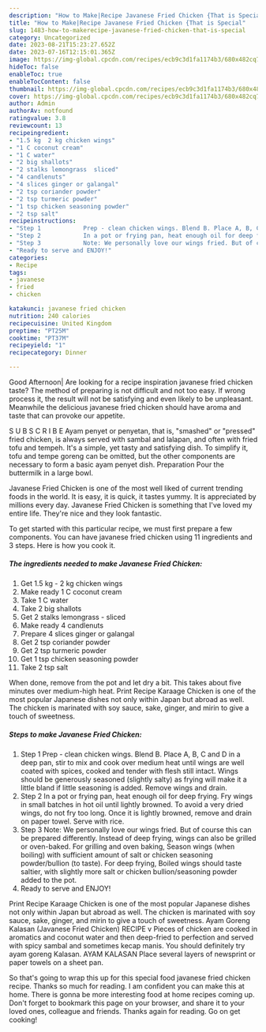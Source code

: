 ```yaml
---
description: "How to Make|Recipe Javanese Fried Chicken {That is Special"
title: "How to Make|Recipe Javanese Fried Chicken {That is Special"
slug: 1483-how-to-makerecipe-javanese-fried-chicken-that-is-special
category: Uncategorized
date: 2023-08-21T15:23:27.652Z
date: 2023-07-16T12:15:01.365Z
image: https://img-global.cpcdn.com/recipes/ecb9c3d1fa1174b3/680x482cq70/javanese-fried-chicken-recipe-main-photo.jpg
hideToc: false
enableToc: true
enableTocContent: false
thumbnail: https://img-global.cpcdn.com/recipes/ecb9c3d1fa1174b3/680x482cq70/javanese-fried-chicken-recipe-main-photo.jpg
cover: https://img-global.cpcdn.com/recipes/ecb9c3d1fa1174b3/680x482cq70/javanese-fried-chicken-recipe-main-photo.jpg
author: Admin
authorAv: notfound
ratingvalue: 3.8
reviewcount: 13
recipeingredient:
- "1.5 kg  2 kg chicken wings"
- "1 C coconut cream"
- "1 C water"
- "2 big shallots"
- "2 stalks lemongrass  sliced"
- "4 candlenuts"
- "4 slices ginger or galangal"
- "2 tsp coriander powder"
- "2 tsp turmeric powder"
- "1 tsp chicken seasoning powder"
- "2 tsp salt"
recipeinstructions:
- "Step 1            Prep - clean chicken wings. Blend B. Place A, B, C and D in a deep pan, stir to mix and cook over medium heat until wings are well coated with spices, cooked and tender with flesh still intact. Wings should be generously seasoned (slightly salty) as frying will make it a little bland if little seasoning is added. Remove wings and drain."
- "Step 2            In a pot or frying pan, heat enough oil for deep frying. Fry wings in small batches in hot oil until lightly browned. To avoid a very dried wings, do not fry too long. Once it is lightly browned, remove and drain on paper towel. Serve with rice."
- "Step 3            Note: We personally love our wings fried. But of course this can be prepared differently. Instead of deep frying, wings can also be grilled or oven-baked. For grilling and oven baking, Season wings (when boiling) with sufficient amount of salt or chicken seasoning powder/bullion (to taste). For deep frying, Boiled wings should taste saltier, with slightly more salt or chicken bullion/seasoning powder added to the pot."
- "Ready to serve and ENJOY!"
categories:
- Recipe
tags:
- javanese
- fried
- chicken

katakunci: javanese fried chicken 
nutrition: 240 calories
recipecuisine: United Kingdom
preptime: "PT25M"
cooktime: "PT37M"
recipeyield: "1"
recipecategory: Dinner

---
```



Good Afternoon| Are looking for a recipe inspiration javanese fried chicken taste? The method of preparing is not difficult and not too easy. If wrong process it, the result will not be satisfying and even likely to be unpleasant. Meanwhile the delicious javanese fried chicken should have aroma and taste that can provoke our appetite.





S U B S C R I B E Ayam penyet or penyetan, that is, &#34;smashed&#34; or &#34;pressed&#34; fried chicken, is always served with sambal and lalapan, and often with fried tofu and tempeh. It&#39;s a simple, yet tasty and satisfying dish. To simplify it, tofu and tempe goreng can be omitted, but the other components are necessary to form a basic ayam penyet dish. Preparation Pour the buttermilk in a large bowl.

Javanese Fried Chicken is one of the most well liked of current trending foods in the world. It is easy, it is quick, it tastes yummy. It is appreciated by millions every day. Javanese Fried Chicken is something that I've loved my entire life. They're nice and they look fantastic.


To get started with this particular recipe, we must first prepare a few components. You can have javanese fried chicken using 11 ingredients and 3 steps. Here is how you cook it.

<!--inarticleads1-->

##### The ingredients needed to make Javanese Fried Chicken:

1. Get 1.5 kg - 2 kg chicken wings
1. Make ready 1 C coconut cream
1. Take 1 C water
1. Take 2 big shallots
1. Get 2 stalks lemongrass - sliced
1. Make ready 4 candlenuts
1. Prepare 4 slices ginger or galangal
1. Get 2 tsp coriander powder
1. Get 2 tsp turmeric powder
1. Get 1 tsp chicken seasoning powder
1. Take 2 tsp salt


When done, remove from the pot and let dry a bit. This takes about five minutes over medium-high heat. Print Recipe Karaage Chicken is one of the most popular Japanese dishes not only within Japan but abroad as well. The chicken is marinated with soy sauce, sake, ginger, and mirin to give a touch of sweetness. 

<!--inarticleads2-->

##### Steps to make Javanese Fried Chicken:

1. Step 1            Prep - clean chicken wings. Blend B. Place A, B, C and D in a deep pan, stir to mix and cook over medium heat until wings are well coated with spices, cooked and tender with flesh still intact. Wings should be generously seasoned (slightly salty) as frying will make it a little bland if little seasoning is added. Remove wings and drain.
1. Step 2            In a pot or frying pan, heat enough oil for deep frying. Fry wings in small batches in hot oil until lightly browned. To avoid a very dried wings, do not fry too long. Once it is lightly browned, remove and drain on paper towel. Serve with rice.
1. Step 3            Note: We personally love our wings fried. But of course this can be prepared differently. Instead of deep frying, wings can also be grilled or oven-baked. For grilling and oven baking, Season wings (when boiling) with sufficient amount of salt or chicken seasoning powder/bullion (to taste). For deep frying, Boiled wings should taste saltier, with slightly more salt or chicken bullion/seasoning powder added to the pot.
1. Ready to serve and ENJOY!

Print Recipe Karaage Chicken is one of the most popular Japanese dishes not only within Japan but abroad as well. The chicken is marinated with soy sauce, sake, ginger, and mirin to give a touch of sweetness. Ayam Goreng Kalasan (Javanese Fried Chicken) RECIPE v Pieces of chicken are cooked in aromatics and coconut water and then deep-fried to perfection and served with spicy sambal and sometimes kecap manis. You should definitely try ayam goreng Kalasan. AYAM KALASAN Place several layers of newsprint or paper towels on a sheet pan. 

So that's going to wrap this up for this special food javanese fried chicken recipe. Thanks so much for reading. I am confident you can make this at home. There is gonna be more interesting food at home recipes coming up. Don't forget to bookmark this page on your browser, and share it to your loved ones, colleague and friends. Thanks again for reading. Go on get cooking!
